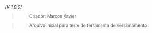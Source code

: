/*V 1.0.0*/
>> Criador: Marcos Xavier

>>Arquivo inicial para teste de ferramenta de versionamento

